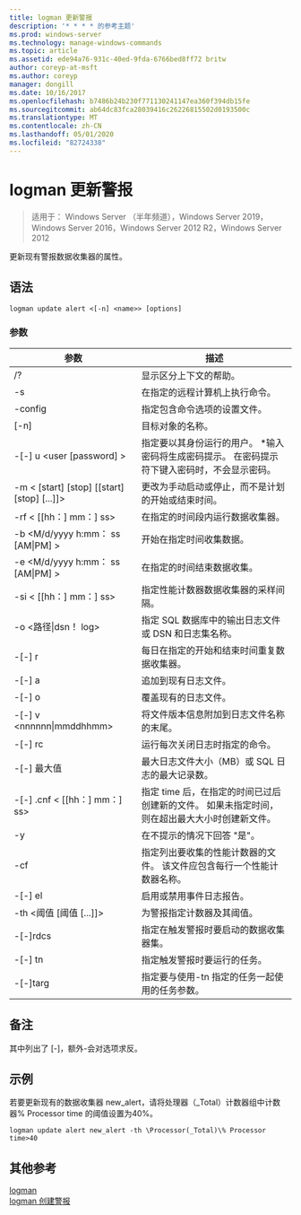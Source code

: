 ```yaml
---
title: logman 更新警报
description: '* * * * 的参考主题'
ms.prod: windows-server
ms.technology: manage-windows-commands
ms.topic: article
ms.assetid: ede94a76-931c-40ed-9fda-6766bed8ff72 britw
author: coreyp-at-msft
ms.author: coreyp
manager: dongill
ms.date: 10/16/2017
ms.openlocfilehash: b7486b24b230f771130241147ea360f394db15fe
ms.sourcegitcommit: ab64dc83fca28039416c26226815502d0193500c
ms.translationtype: MT
ms.contentlocale: zh-CN
ms.lasthandoff: 05/01/2020
ms.locfileid: "82724338"
---
```

# <a name="logman-update-alert"></a>logman 更新警报

> 适用于： Windows Server （半年频道），Windows Server 2019，Windows Server 2016，Windows Server 2012 R2，Windows Server 2012

更新现有警报数据收集器的属性。  

## <a name="syntax"></a>语法  
```  
logman update alert <[-n] <name>> [options]  
```  
### <a name="parameters"></a>参数  

|                 参数                  |                                                                               描述                                                                               |
|--------------------------------------------|-------------------------------------------------------------------------------------------------------------------------------------------------------------------------|
|                     /?                     |                                                                    显示区分上下文的帮助。                                                                     |
|             -s<computer name>             |                                                          在指定的远程计算机上执行命令。                                                          |
|              -config <value>               |                                                         指定包含命令选项的设置文件。                                                         |
|                [-n]<name>                 |                                                                       目标对象的名称。                                                                        |
|          -[-] u <user [password] >           | 指定要以其身份运行的用户。 \*输入密码将生成密码提示。 在密码提示符下键入密码时，不会显示密码。 |
| -m < [start] [stop] [[start] [stop] [...]]> |                                                更改为手动启动或停止，而不是计划的开始或结束时间。                                                 |
|             -rf < [[hh：] mm：] ss>             |                                                        在指定的时间段内运行数据收集器。                                                         |
|     -b <M/d/yyyy h:mm： ss [AM&#124;PM] >      |                                                              开始在指定时间收集数据。                                                               |
|     -e <M/d/yyyy h:mm： ss [AM&#124;PM] >      |                                                               在指定的时间结束数据收集。                                                                |
|             -si < [[hh：] mm：] ss>             |                                                 指定性能计数器数据收集器的采样间隔。                                                  |
|           -o <路径&#124;dsn！ log>           |                                              指定 SQL 数据库中的输出日志文件或 DSN 和日志集名称。                                               |
|                   -[-] r                    |                                                  每日在指定的开始和结束时间重复数据收集器。                                                  |
|                   -[-] a                    |                                                                     追加到现有日志文件。                                                                     |
|                   -[-] o                   |                                                                     覆盖现有的日志文件。                                                                     |
|        -[-] v <nnnnnn&#124;mmddhhmm>        |                                                   将文件版本信息附加到日志文件名称的末尾。                                                   |
|               -[-] rc<task>                |                                                         运行每次关闭日志时指定的命令。                                                          |
|              -[-] 最大值 <value>               |                                                 最大日志文件大小（MB）或 SQL 日志的最大记录数。                                                  |
|           -[-] .cnf < [[hh：] mm：] ss>           |     指定 time 后，在指定的时间已过后创建新的文件。 如果未指定时间，则在超出最大大小时创建新文件。     |
|                     -y                     |                                                             在不提示的情况下回答 "是"。                                                              |
|               -cf<filename>               |                       指定列出要收集的性能计数器的文件。 该文件应包含每行一个性能计数器名称。                        |
|                   -[-] el                   |                                                                启用或禁用事件日志报告。                                                                 |
|     -th <阈值 [阈值 [...]]>      |                                                        为警报指定计数器及其阈值。                                                        |
|              -[-]rdcs<name>               |                                                     指定在触发警报时要启动的数据收集器集。                                                      |
|               -[-] tn<task>                |                                                             指定触发警报时要运行的任务。                                                              |
|            -[-]targ<argument>             |                                               指定要与使用-tn 指定的任务一起使用的任务参数。                                                |

## <a name="remarks"></a>备注  
其中列出了 [-]，额外-会对选项求反。  
## <a name="examples"></a>示例  
若要更新现有的数据收集器 new_alert，请将处理器（_Total）计数器组中计数器% Processor time 的阈值设置为40%。  
```  
logman update alert new_alert -th \Processor(_Total)\% Processor time>40  
```  
## <a name="additional-references"></a>其他参考  
[logman](logman.md)  
[logman 创建警报](logman-create-alert.md)  
